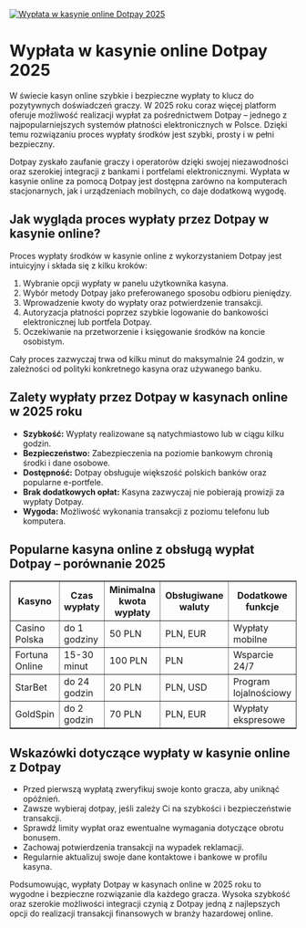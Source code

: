 [![Wypłata w kasynie online Dotpay 2025](https://123-caf.pages.dev/gitsignup.png)](https://vrmoo.ru/Bt82HjjY)

<h1>Wypłata w kasynie online Dotpay 2025</h1> <p>W świecie kasyn online szybkie i bezpieczne wypłaty to klucz do pozytywnych doświadczeń graczy. W 2025 roku coraz więcej platform oferuje możliwość realizacji wypłat za pośrednictwem Dotpay – jednego z najpopularniejszych systemów płatności elektronicznych w Polsce. Dzięki temu rozwiązaniu proces wypłaty środków jest szybki, prosty i w pełni bezpieczny.</p>  <p>Dotpay zyskało zaufanie graczy i operatorów dzięki swojej niezawodności oraz szerokiej integracji z bankami i portfelami elektronicznymi. Wypłata w kasynie online za pomocą Dotpay jest dostępna zarówno na komputerach stacjonarnych, jak i urządzeniach mobilnych, co daje dodatkową wygodę.</p>  <h2>Jak wygląda proces wypłaty przez Dotpay w kasynie online?</h2> <p>Proces wypłaty środków w kasynie online z wykorzystaniem Dotpay jest intuicyjny i składa się z kilku kroków:</p> <ol>   <li>Wybranie opcji wypłaty w panelu użytkownika kasyna.</li>   <li>Wybór metody Dotpay jako preferowanego sposobu odbioru pieniędzy.</li>   <li>Wprowadzenie kwoty do wypłaty oraz potwierdzenie transakcji.</li>   <li>Autoryzacja płatności poprzez szybkie logowanie do bankowości elektronicznej lub portfela Dotpay.</li>   <li>Oczekiwanie na przetworzenie i księgowanie środków na koncie osobistym.</li> </ol>  <p>Cały proces zazwyczaj trwa od kilku minut do maksymalnie 24 godzin, w zależności od polityki konkretnego kasyna oraz używanego banku.</p>  <h2>Zalety wypłaty przez Dotpay w kasynach online w 2025 roku</h2> <ul>   <li><strong>Szybkość:</strong> Wypłaty realizowane są natychmiastowo lub w ciągu kilku godzin.</li>   <li><strong>Bezpieczeństwo:</strong> Zabezpieczenia na poziomie bankowym chronią środki i dane osobowe.</li>   <li><strong>Dostępność:</strong> Dotpay obsługuje większość polskich banków oraz popularne e-portfele.</li>   <li><strong>Brak dodatkowych opłat:</strong> Kasyna zazwyczaj nie pobierają prowizji za wypłaty Dotpay.</li>   <li><strong>Wygoda:</strong> Możliwość wykonania transakcji z poziomu telefonu lub komputera.</li> </ul>  <h2>Popularne kasyna online z obsługą wypłat Dotpay – porównanie 2025</h2> <table border="1" cellpadding="8" cellspacing="0">   <thead>     <tr>       <th>Kasyno</th>       <th>Czas wypłaty</th>       <th>Minimalna kwota wypłaty</th>       <th>Obsługiwane waluty</th>       <th>Dodatkowe funkcje</th>     </tr>   </thead>   <tbody>     <tr>       <td>Casino Polska</td>       <td>do 1 godziny</td>       <td>50 PLN</td>       <td>PLN, EUR</td>       <td>Wypłaty mobilne</td>     </tr>     <tr>       <td>Fortuna Online</td>       <td>15-30 minut</td>       <td>100 PLN</td>       <td>PLN</td>       <td>Wsparcie 24/7</td>     </tr>     <tr>       <td>StarBet</td>       <td>do 24 godzin</td>       <td>20 PLN</td>       <td>PLN, USD</td>       <td>Program lojalnościowy</td>     </tr>     <tr>       <td>GoldSpin</td>       <td>do 2 godzin</td>       <td>70 PLN</td>       <td>PLN, EUR</td>       <td>Wypłaty ekspresowe</td>     </tr>   </tbody> </table>  <h2>Wskazówki dotyczące wypłaty w kasynie online z Dotpay</h2> <ul>   <li>Przed pierwszą wypłatą zweryfikuj swoje konto gracza, aby uniknąć opóźnień.</li>   <li>Zawsze wybieraj dotpay, jeśli zależy Ci na szybkości i bezpieczeństwie transakcji.</li>   <li>Sprawdź limity wypłat oraz ewentualne wymagania dotyczące obrotu bonusem.</li>   <li>Zachowaj potwierdzenia transakcji na wypadek reklamacji.</li>   <li>Regularnie aktualizuj swoje dane kontaktowe i bankowe w profilu kasyna.</li> </ul>  <p>Podsumowując, wypłaty Dotpay w kasynach online w 2025 roku to wygodne i bezpieczne rozwiązanie dla każdego gracza. Wysoka szybkość oraz szerokie możliwości integracji czynią z Dotpay jedną z najlepszych opcji do realizacji transakcji finansowych w branży hazardowej online.</p>